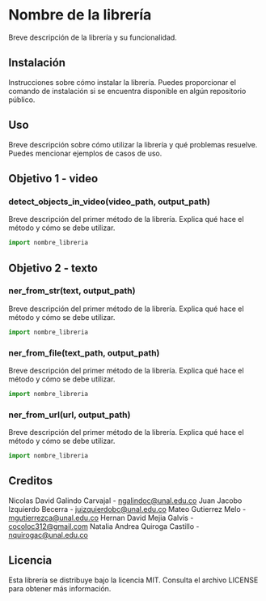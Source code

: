 # Nombre de la librería

Breve descripción de la librería y su funcionalidad.

## Instalación

Instrucciones sobre cómo instalar la librería. Puedes proporcionar el comando de instalación si se encuentra disponible en algún repositorio público.


## Uso

Breve descripción sobre cómo utilizar la librería y qué problemas resuelve. Puedes mencionar ejemplos de casos de uso.

## Objetivo 1 - video


### detect_objects_in_video(video_path, output_path)

Breve descripción del primer método de la librería. Explica qué hace el método y cómo se debe utilizar.

```python
import nombre_libreria

```

## Objetivo 2 - texto


### ner_from_str(text, output_path) 

Breve descripción del primer método de la librería. Explica qué hace el método y cómo se debe utilizar.

```python
import nombre_libreria

```

### ner_from_file(text_path, output_path) 

Breve descripción del primer método de la librería. Explica qué hace el método y cómo se debe utilizar.

```python
import nombre_libreria

```

### ner_from_url(url, output_path) 

Breve descripción del primer método de la librería. Explica qué hace el método y cómo se debe utilizar.

```python
import nombre_libreria

```



## Creditos

Nicolas David Galindo Carvajal - ngalindoc@unal.edu.co
Juan Jacobo Izquierdo Becerra - juizquierdobc@unal.edu.co
Mateo Gutierrez Melo - mgutierrezca@unal.edu.co
Hernan David Mejia Galvis - cocoloc312@gmail.com
Natalia Andrea Quiroga Castillo - nquirogac@unal.edu.co

## Licencia

Esta librería se distribuye bajo la licencia MIT. Consulta el archivo LICENSE para obtener más información.
